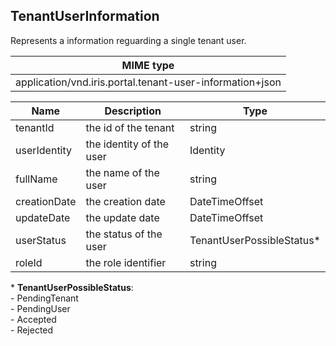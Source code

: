 ## TenantUserInformation

Represents a information reguarding a single tenant user.

| MIME type                                 |
|-------------------------------------------|
| application/vnd.iris.portal.tenant-user-information+json |

| Name                     | Description                                    | Type                         |
|--------------------------|------------------------------------------------|------------------------------|
| tenantId                 | the id of the tenant                           | string                       |
| userIdentity             | the identity of the user                       | Identity                     |
| fullName                 | the name of the user                           | string                       |
| creationDate             | the creation date                              | DateTimeOffset               |
| updateDate               | the update date                                | DateTimeOffset               |
| userStatus               | the status of the user                         | TenantUserPossibleStatus\*     |
| roleId                   | the role identifier                            | string                       |

\* **TenantUserPossibleStatus**:   
      - PendingTenant  
      - PendingUser  
      - Accepted  
      - Rejected  